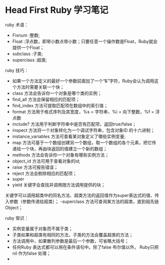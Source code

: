 # Head First Ruby 学习笔记
ruby 术语：
- Fixnum :整数;
- Float :浮点数，即带小数点带小数；只要任意一个操作数是Float，Ruby就会提供一个Float；
- subclass :子类;
- superclass :超类;

ruby 技巧：
- 如果一个方法定义的最好一个参数前面加了一个“&”字符，Ruby会认为调用这个方法时需要关联一个快；
- class 方法会告诉你一个对象是哪个类的实例；
- find_all 方法会保留相应的匹配项；
- find_index 方法可提取匹配项在数组中的索引值；
- format 方法用于格式序列及其宽度，%s = 字符串，%i = 向下整数，%f = 浮点数
- include? 方法用于判断字符串中是否有匹配项，返回true/false；
- inspect 方法将一个对象转化为一个调试字符串，包含对象ID 的十六进制；
- instance_variables 方法可查看某对象定义了哪些实例变量;
- map
方法可基于一个数组创建另一个数组，取一个数组的各个元素，把它传递给一个块，再由块返回的值建立一个新的数组；
- methods 方法会告诉你一个对象有哪些实例方法；
- object_id 方法可用于查看对象的id;
- raise 方法可报告错误；
- reject 方法会剔除相应的匹配项；
- super
- yield 关键字会查找并调用随方法调用提供的块；

关键字可以调用超类中的同名方法、超类方法的返回值作为super表达式的值、传入参数（参数传递给超类）；
-superclass 方法可查询某方法的超类，直到祖先链 Object；

ruby 常识：
- 实例变量属于对象而不属于类；
- 子类如果和超类有相同的方法，子类的方法会覆盖超类的方法；
- 方法调用中，如果散列参数是最后一个参数，可省略大括号；
- 任何Ruby 表达式都可以用在条件语句中。除了false 布尔值以外， Ruby只把nil
  作为false 处理；
-
